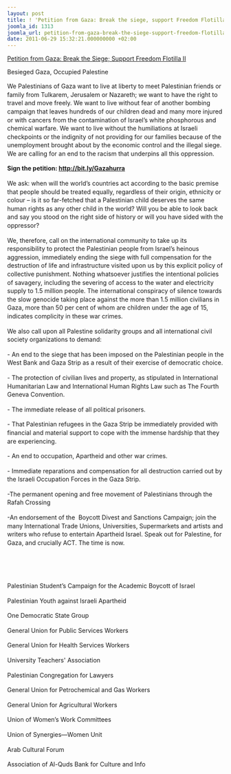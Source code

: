```yaml
---
layout: post
title: ! 'Petition from Gaza: Break the siege, support Freedom Flotilla II'
joomla_id: 1313
joomla_url: petition-from-gaza-break-the-siege-support-freedom-flotilla-ii
date: 2011-06-29 15:32:21.000000000 +02:00
---
```

<p style="margin-top: 10px; margin-right: 0px; margin-bottom: 15px; margin-left: 0px; padding: 0px;"><a href="http://www.petitions24.com/break_the_siege_support_freedom_flotilla_ii">Petition from Gaza: Break the Siege; Support Freedom Flotilla II</a></p>
<p style="margin-top: 10px; margin-right: 0px; margin-bottom: 15px; margin-left: 0px; padding: 0px;"><span style="line-height: 16px;">Besieged Gaza, Occupied Palestine</span></p>
<p style="margin-top: 0px; margin-right: 0em; margin-bottom: 15px; margin-left: 0em; line-height: 1.4em; padding: 0px;">We Palestinians of Gaza want to live at liberty to meet Palestinian friends or family from Tulkarem, Jerusalem or Nazareth; we want to have the right to travel and move freely. We want to live without fear of another bombing campaign that leaves hundreds of our children dead and many more injured or with cancers from the contamination of Israel’s white phosphorous and chemical warfare. We want to live without the humiliations at Israeli checkpoints or the indignity of not providing for our families because of the unemployment brought about by the economic control and the illegal siege. We are calling for an end to the racism that underpins all this oppression.</p>
<p style="margin-top: 0px; margin-right: 0em; margin-bottom: 15px; margin-left: 0em; line-height: 1.4em; padding: 0px;"><strong>Sign the petition: <a href="http://bit.ly/Gazahurra">http://bit.ly/Gazahurra</a></strong></p>
<p style="margin-top: 0px; margin-right: 0em; margin-bottom: 15px; margin-left: 0em; line-height: 1.4em; padding: 0px;">We ask: when will the world’s countries act according to the basic premise that people should be treated equally, regardless of their origin, ethnicity or colour – is it so far-fetched that a Palestinian child deserves the same human rights as any other child in the world? Will you be able to look back and say you stood on the right side of history or will you have sided with the oppressor?</p>
<p style="margin-top: 0px; margin-right: 0em; margin-bottom: 15px; margin-left: 0em; line-height: 1.4em; padding: 0px;">We, therefore, call on the international community to take up its responsibility to protect the Palestinian people from Israel’s heinous aggression, immediately ending the siege with full compensation for the destruction of life and infrastructure visited upon us by this explicit policy of collective punishment. Nothing whatsoever justifies the intentional policies of savagery, including the severing of access to the water and electricity supply to 1.5 million people. The international conspiracy of silence towards the slow genocide taking place against the more than 1.5 million civilians in Gaza, more than 50 per cent of whom are children under the age of 15, indicates complicity in these war crimes.</p>
<p style="margin-top: 0px; margin-right: 0em; margin-bottom: 15px; margin-left: 0em; line-height: 1.4em; padding: 0px;">We also call upon all Palestine solidarity groups and all international civil society organizations to demand:</p>
<p style="margin-top: 0px; margin-right: 0em; margin-bottom: 15px; margin-left: 0em; line-height: 1.4em; padding: 0px;">- An end to the siege that has been imposed on the Palestinian people in the West Bank and Gaza Strip as a result of their exercise of democratic choice.</p>
<p style="margin-top: 0px; margin-right: 0em; margin-bottom: 15px; margin-left: 0em; line-height: 1.4em; padding: 0px;">- The protection of civilian lives and property, as stipulated in International Humanitarian Law and International Human Rights Law such as The Fourth Geneva Convention.</p>
<p style="margin-top: 0px; margin-right: 0em; margin-bottom: 15px; margin-left: 0em; line-height: 1.4em; padding: 0px;">- The immediate release of all political prisoners.</p>
<p style="margin-top: 0px; margin-right: 0em; margin-bottom: 15px; margin-left: 0em; line-height: 1.4em; padding: 0px;">- That Palestinian refugees in the Gaza Strip be immediately provided with financial and material support to cope with the immense hardship that they are experiencing.</p>
<p style="margin-top: 0px; margin-right: 0em; margin-bottom: 15px; margin-left: 0em; line-height: 1.4em; padding: 0px;">- An end to occupation, Apartheid and other war crimes.</p>
<p style="margin-top: 0px; margin-right: 0em; margin-bottom: 15px; margin-left: 0em; line-height: 1.4em; padding: 0px;">- Immediate reparations and compensation for all destruction carried out by the Israeli Occupation Forces in the Gaza Strip.</p>
<p style="margin-top: 0px; margin-right: 0em; margin-bottom: 15px; margin-left: 0em; line-height: 1.4em; padding: 0px;">-The permanent opening and free movement of Palestinians through the Rafah Crossing</p>
<p style="margin-top: 0px; margin-right: 0em; margin-bottom: 15px; margin-left: 0em; line-height: 1.4em; padding: 0px;">-An endorsement of the  Boycott Divest and Sanctions Campaign; join the many International Trade Unions, Universities, Supermarkets and artists and writers who refuse to entertain Apartheid Israel. Speak out for Palestine, for Gaza, and crucially ACT. The time is now.</p>
<p style="margin-top: 0px; margin-right: 0em; margin-bottom: 15px; margin-left: 0em; line-height: 1.4em; padding: 0px;"> </p>

<p> </p>
<p style="margin-top: 0px; margin-right: 0em; margin-bottom: 15px; margin-left: 0em; line-height: 1.4em; padding: 0px;">Palestinian Student’s Campaign for the Academic Boycott of Israel</p>
<p style="margin-top: 0px; margin-right: 0em; margin-bottom: 15px; margin-left: 0em; line-height: 1.4em; padding: 0px;">Palestinian Youth against Israeli Apartheid</p>
<p style="margin-top: 0px; margin-right: 0em; margin-bottom: 15px; margin-left: 0em; line-height: 1.4em; padding: 0px;">One Democratic State Group</p>
<p style="margin-top: 0px; margin-right: 0em; margin-bottom: 15px; margin-left: 0em; line-height: 1.4em; padding: 0px;">General Union for Public Services Workers</p>
<p style="margin-top: 0px; margin-right: 0em; margin-bottom: 15px; margin-left: 0em; line-height: 1.4em; padding: 0px;">General Union for Health Services Workers</p>
<p style="margin-top: 0px; margin-right: 0em; margin-bottom: 15px; margin-left: 0em; line-height: 1.4em; padding: 0px;">University Teachers' Association</p>
<p style="margin-top: 0px; margin-right: 0em; margin-bottom: 15px; margin-left: 0em; line-height: 1.4em; padding: 0px;">Palestinian Congregation for Lawyers</p>
<p style="margin-top: 0px; margin-right: 0em; margin-bottom: 15px; margin-left: 0em; line-height: 1.4em; padding: 0px;">General Union for Petrochemical and Gas Workers</p>
<p style="margin-top: 0px; margin-right: 0em; margin-bottom: 15px; margin-left: 0em; line-height: 1.4em; padding: 0px;">General Union for Agricultural Workers</p>
<p style="margin-top: 0px; margin-right: 0em; margin-bottom: 15px; margin-left: 0em; line-height: 1.4em; padding: 0px;">Union of Women’s Work Committees</p>
<p style="margin-top: 0px; margin-right: 0em; margin-bottom: 15px; margin-left: 0em; line-height: 1.4em; padding: 0px;">Union of Synergies—Women Unit</p>
<p style="margin-top: 0px; margin-right: 0em; margin-bottom: 15px; margin-left: 0em; line-height: 1.4em; padding: 0px;">Arab Cultural Forum</p>
<p style="margin-top: 0px; margin-right: 0em; margin-bottom: 15px; margin-left: 0em; line-height: 1.4em; padding: 0px;">Association of Al-Quds Bank for Culture and Info</p>
